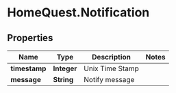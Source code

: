 # HomeQuest.Notification

## Properties
Name | Type | Description | Notes
------------ | ------------- | ------------- | -------------
**timestamp** | **Integer** | Unix Time Stamp | 
**message** | **String** | Notify message | 


